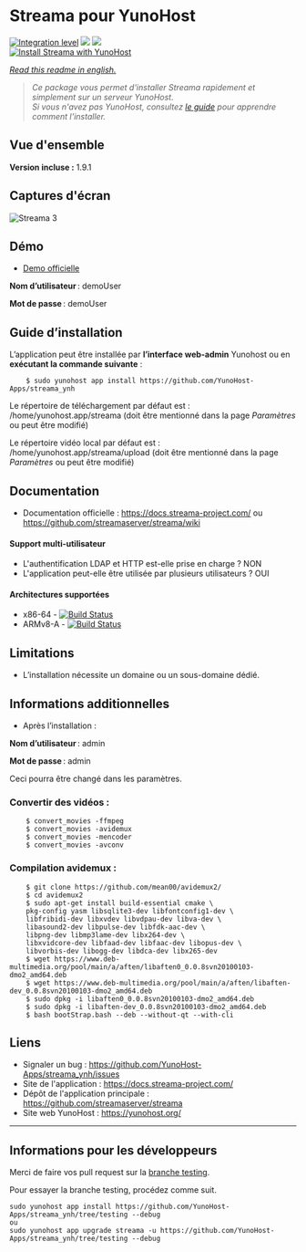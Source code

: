 # Streama pour YunoHost
[![Integration level](https://dash.yunohost.org/integration/streama.svg)](https://dash.yunohost.org/appci/app/streama) ![](https://ci-apps.yunohost.org/ci/badges/streama.status.svg) ![](https://ci-apps.yunohost.org/ci/badges/streama.maintain.svg)  
[![Install Streama with YunoHost](https://install-app.yunohost.org/install-with-yunohost.png)](https://install-app.yunohost.org/?app=streama)

*[Read this readme in english.](./README.md)* 

> *Ce package vous permet d'installer Streama rapidement et simplement sur un serveur YunoHost.  
Si vous n'avez pas YunoHost, consultez [le guide](https://yunohost.org/#/install) pour apprendre comment l'installer.*

## Vue d'ensemble

**Version incluse :** 1.9.1

## Captures d'écran

![Streama 3](https://user-images.githubusercontent.com/51749973/96721577-9f216280-13ac-11eb-935c-d083f4b010a2.jpg)

## Démo

* [Demo officielle](https://streama.demo-version.net)

**Nom d’utilisateur** : demoUser

**Mot de passe** : demoUser



## Guide d’installation

  L’application peut être installée par **l’interface web-admin** Yunohost ou en **exécutant la commande suivante** :

        $ sudo yunohost app install https://github.com/YunoHost-Apps/streama_ynh
        
 
 Le répertoire de téléchargement par défaut est : /home/yunohost.app/streama (doit être mentionné dans la page *Paramètres* ou peut être modifié)
 
 Le répertoire vidéo local par défaut est : /home/yunohost.app/streama/upload (doit être mentionné dans la page *Paramètres* ou peut être modifié)
 

## Documentation

 * Documentation officielle : https://docs.streama-project.com/ ou https://github.com/streamaserver/streama/wiki


#### Support multi-utilisateur

* L'authentification LDAP et HTTP est-elle prise en charge ? NON
* L'application peut-elle être utilisée par plusieurs utilisateurs ? OUI

#### Architectures supportées

* x86-64 - [![Build Status](https://ci-apps.yunohost.org/ci/logsSTREAMA%20%28Apps%29.svg)](https://ci-apps.yunohost.org/ci/apps/streama/)
* ARMv8-A - [![Build Status](https://ci-apps-arm.yunohost.org/ci/logs/STREAMA%20%28Apps%29.svg)](https://ci-apps-arm.yunohost.org/ci/apps/streama/)

## Limitations

* L’installation nécessite un domaine ou un sous-domaine dédié.

## Informations additionnelles

* Après l’installation :

**Nom d’utilisateur** : admin

**Mot de passe** : admin

Ceci pourra être changé dans les paramètres.

### Convertir des vidéos :
 
        $ convert_movies -ffmpeg 
        $ convert_movies -avidemux
        $ convert_movies -mencoder
        $ convert_movies -avconv
        
### Compilation avidemux :

        $ git clone https://github.com/mean00/avidemux2/
        $ cd avidemux2
        $ sudo apt-get install build-essential cmake \
        pkg-config yasm libsqlite3-dev libfontconfig1-dev \
        libfribidi-dev libxvdev libvdpau-dev libva-dev \
        libasound2-dev libpulse-dev libfdk-aac-dev \
        libpng-dev libmp3lame-dev libx264-dev \
        libxvidcore-dev libfaad-dev libfaac-dev libopus-dev \
        libvorbis-dev libogg-dev libdca-dev libx265-dev
        $ wget https://www.deb-multimedia.org/pool/main/a/aften/libaften0_0.0.8svn20100103-dmo2_amd64.deb
        $ wget https://www.deb-multimedia.org/pool/main/a/aften/libaften-dev_0.0.8svn20100103-dmo2_amd64.deb
        $ sudo dpkg -i libaften0_0.0.8svn20100103-dmo2_amd64.deb
        $ sudo dpkg -i libaften-dev_0.0.8svn20100103-dmo2_amd64.deb
        $ bash bootStrap.bash --deb --without-qt --with-cli



## Liens

 * Signaler un bug : https://github.com/YunoHost-Apps/streama_ynh/issues
 * Site de l'application : https://docs.streama-project.com/
 * Dépôt de l'application principale : https://github.com/streamaserver/streama
 * Site web YunoHost : https://yunohost.org/

---

## Informations pour les développeurs

Merci de faire vos pull request sur la [branche testing](https://github.com/YunoHost-Apps/streama_ynh/tree/testing).

Pour essayer la branche testing, procédez comme suit.
```
sudo yunohost app install https://github.com/YunoHost-Apps/streama_ynh/tree/testing --debug
ou
sudo yunohost app upgrade streama -u https://github.com/YunoHost-Apps/streama_ynh/tree/testing --debug
```

